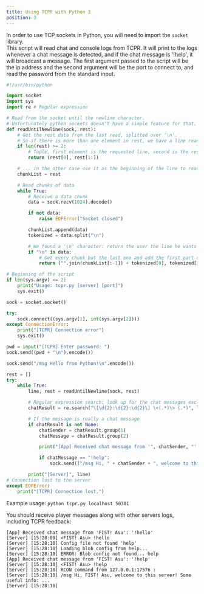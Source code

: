 ```yaml
---
title: Using TCPR with Python 3
position: 3
---
```


In order to use TCP sockets in Python, you will need to import the `socket` library.  
This script will read chat and console logs from TCPR. It will print to the logs whenever a chat message is detected, and if the chat message is '!help', it will broadcast a message.
The first argument passed to the script will be the ip address and the second argument will be the port to connect to, and read the password from the standard input.

~~~ python
#!/usr/bin/python

import socket
import sys
import re # Regular expression

# Read from the socket until the newline character.
# Unfortunately python sockets doesn't have a simple feature for that.
def readUntilNewline(sock, rest):
	# Get the rest data from the last read, splitted over '\n'.
	# So if there is more than one element in rest, we have a line ready.
	if len(rest) >= 2:
		# Tuple, first element is the requested line, second is the rest
		return (rest[0], rest[1:])

	# ... in the other case use it as the beginning of the line to read
	chunkList = rest

	# Read chunks of data
	while True:
		# Receive a data chunk
		data = sock.recv(1024).decode()

		if not data:
			raise EOFError("Socket closed")

		chunkList.append(data)
		tokenized = data.split("\n")

		# We found a '\n' character: return the user the line he wants and the rest data
		if "\n" in data:
			# Get every chunk but the last one and add the first part of the latest chunk manually.
			return ("".join(chunkList[:-1]) + tokenized[0], tokenized[1:])

# Beginning of the script
if len(sys.argv) <= 2:
	print("Usage: tcpr.py [server] [port]")
	sys.exit()

sock = socket.socket()

try:
	sock.connect((sys.argv[1], int(sys.argv[2])))
except ConnectionError:
	print("[TCPR] Connection error")
	sys.exit()

pwd = input("[TCPR] Enter password: ")
sock.send((pwd + "\n").encode())

sock.send("/msg Hello from Python!\n".encode())

rest = []
try:
	while True:
		line, rest = readUntilNewline(sock, rest)

		# Regular expression search: look up for the chat messages exclusively
		chatResult = re.search("\[\d{2}:\d{2}:\d{2}\] \<(.*)\> (.*)", line)

		# If the message is really a chat message
		if chatResult is not None:
			chatSender = chatResult.group(1)
			chatMessage = chatResult.group(2)

			print("[App] Received chat message from '", chatSender, "': '", chatMessage, "'", sep="")

			if chatMessage == "!help":
				sock.send(("/msg Hi, " + chatSender + ", welcome to this server! Some useful info: ...\n").encode())

		print("[Server]", line)
# Connection lost to the server
except EOFError:
	print("[TCPR] Connection lost.")
~~~

Example usage: `python tcpr.py localhost 50301`

You should receive player messages along with other servers logs, including TCPR feedback:

	[App] Received chat message from 'FIST! Asu': '!hello'
	[Server] [15:28:09] <FIST! Asu> !hello
	[Server] [15:28:10] Config file not found 'help'
	[Server] [15:28:10] Loading blob config from help...
	[Server] [15:28:10] ERROR: Blob config not found... help
	[App] Received chat message from 'FIST! Asu': '!help'
	[Server] [15:28:10] <FIST! Asu> !help
	[Server] [15:28:10] RCON command from 127.0.0.1:17576 :
	[Server] [15:28:10] /msg Hi, FIST! Asu, welcome to this server! Some useful info: ...
	[Server] [15:28:10]
